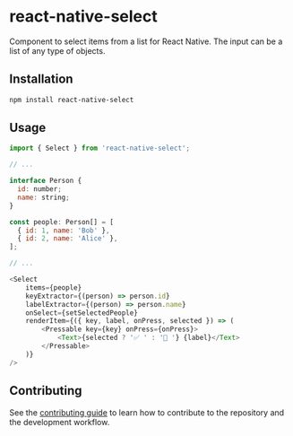# react-native-select

Component to select items from a list for React Native. The input can be a list of any type of objects.

## Installation

```sh
npm install react-native-select
```

## Usage

```js
import { Select } from 'react-native-select';

// ...

interface Person {
  id: number;
  name: string;
}

const people: Person[] = [
  { id: 1, name: 'Bob' },
  { id: 2, name: 'Alice' },
];

// ...

<Select
    items={people}
    keyExtractor={(person) => person.id}
    labelExtractor={(person) => person.name}
    onSelect={setSelectedPeople}
    renderItem={({ key, label, onPress, selected }) => (
        <Pressable key={key} onPress={onPress}>
            <Text>{selected ? '✅ ' : '🔲 '} {label}</Text>
        </Pressable>
    )}
/>

```

## Contributing

See the [contributing guide](CONTRIBUTING.md) to learn how to contribute to the repository and the development workflow.

